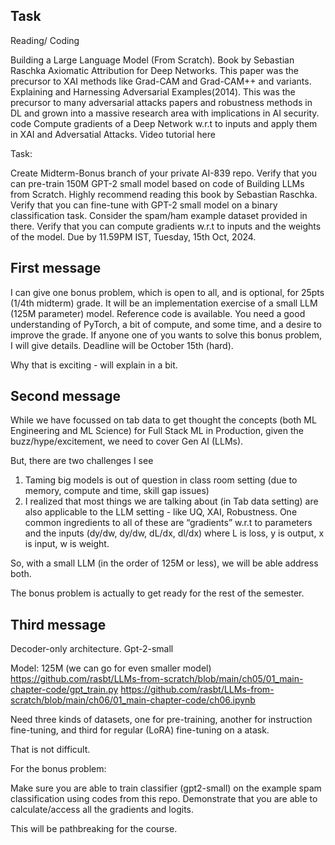 ## Task

Reading/ Coding

Building a Large Language Model (From Scratch). Book by Sebastian Raschka
Axiomatic Attribution for Deep Networks. This paper was the precursor to XAI methods like Grad-CAM and Grad-CAM++ and variants.
Explaining and Harnessing Adversarial Examples(2014). This was the precursor to many adversarial attacks papers and robustness methods in DL and grown into a massive research area with implications in AI security.
code Compute gradients of a Deep Network w.r.t to inputs and apply them in XAI and Adversatial Attacks. Video tutorial here

Task:

Create Midterm-Bonus branch of your private AI-839 repo.
Verify that you can pre-train 150M GPT-2 small model based on code of Building LLMs from Scratch. Highly recommend reading this book by Sebastian Raschka.
Verify that you can fine-tune with GPT-2 small model on a binary classification task. Consider the spam/ham example dataset provided in there.
Verify that you can compute gradients w.r.t to inputs and the weights of the model.
Due by
11.59PM IST, Tuesday, 15th Oct, 2024.

## First message

I can give one bonus problem, which is open to all, and is optional, for 25pts (1/4th midterm) grade. It will be an implementation exercise of a small LLM (125M parameter) model. Reference code is available. You need a good understanding of PyTorch, a bit of compute, and some time, and a desire to improve the grade. If anyone one of you wants to solve this bonus problem, I will give details. Deadline will be October 15th (hard).

Why that is exciting - will explain in a bit.

## Second message

While we have focussed on tab data to get thought the concepts (both ML Engineering and ML Science) for Full Stack ML in Production,  given the buzz/hype/excitement, we need to cover Gen AI (LLMs). 

But, there are two challenges I see
1. Taming big models is out of question in class room setting (due to memory, compute and time, skill gap issues)
2. ⁠I realized that most things we are talking about (in Tab data setting) are also applicable to the LLM setting - like UQ, XAI, Robustness. One common ingredients to all of these are “gradients” w.r.t to parameters and the inputs (dy/dw, dy/dw, dL/dx, dl/dx) where L is loss, y is output, x is input, w is weight.


So, with a small LLM (in the order of 125M or less), we will be able address both. 

The bonus problem is actually to get ready for the rest of the semester.

## Third message

Decoder-only architecture. Gpt-2-small

Model: 125M (we can go for even smaller model)
https://github.com/rasbt/LLMs-from-scratch/blob/main/ch05/01_main-chapter-code/gpt_train.py
https://github.com/rasbt/LLMs-from-scratch/blob/main/ch06/01_main-chapter-code/ch06.ipynb

Need three kinds of datasets, one for pre-training, another for instruction fine-tuning, and third for regular (LoRA) fine-tuning on a atask.

That is not difficult. 

For the bonus problem:

Make sure you are able to train classifier (gpt2-small) on the example spam classification using codes from this repo. 
Demonstrate that you are able to calculate/access all the gradients and logits.


This will be pathbreaking for the course.

